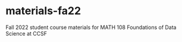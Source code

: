 # materials-fa22
Fall 2022 student course materials for MATH 108 Foundations of Data Science at CCSF
